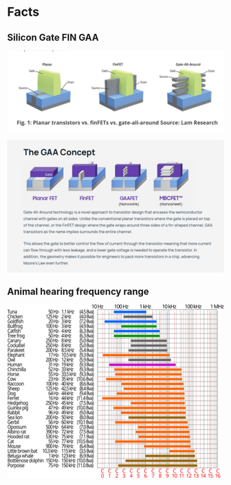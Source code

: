 # Facts

## Silicon Gate FIN GAA

![Gates](images/2025/Screenshot%20from%202024-12-18%2011-32-50.png)

![Gates](images/2025/Screenshot%20from%202024-12-18%2011-36-09.png)

## Animal hearing frequency range

![Animal_hearing_frequency_range.svg](images/2025/Animal_hearing_frequency_range.svg.png)